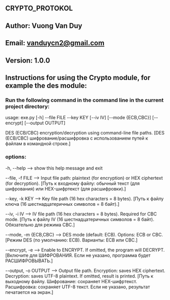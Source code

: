 ## CRYPTO_PROTOKOL
## Author: Vuong Van Duy
## Email: vanduycn2@gmail.com
## Version: 1.0.0
## Instructions for using the Crypto module, for example the des module:
### Run the following command in the command line in the current project directory:
usage: exe.py [-h] --file FILE --key KEY [--iv IV] [--mode {ECB,CBC}] [--encrypt] [--output OUTPUT]

DES (ECB/CBC) encryption/decryption using command-line file paths. [DES (ECB/CBC) шифрование/расшифровка с использованием путей к файлам в командной строке.]

### options:
  -h, --help            --> show this help message and exit

  --file, -f FILE       --> Input file path: plaintext (for encryption) or HEX ciphertext (for decryption). [Путь к входному файлу: обычный текст (для шифрования) или
                        HEX-шифртекст (для расшифровки).]

  --key, -k KEY         --> Key file path (16 hex characters = 8 bytes). [Путь к файлу ключа (16 шестнадцатеричных символов = 8 байт).]

  --iv, -i IV           --> IV file path (16 hex characters = 8 bytes). Required for CBC mode. [Путь к файлу IV (16 шестнадцатеричных символов = 8 байт). Обязательно
                        для режима CBC.]

  --mode, -m {ECB,CBC}  --> DES mode (default: ECB). Options: ECB or CBC. [Режим DES (по умолчанию: ECB). Варианты: ECB или CBC.]

  --encrypt, -e         --> Enable to ENCRYPT. If omitted, the program will DECRYPT. [Включите для ШИФРОВАНИЯ. Если не указано, программа будет РАСШИФРОВЫВАТЬ.]

  --output, -o OUTPUT   --> Output file path. Encryption: saves HEX ciphertext. Decryption: saves UTF-8 plaintext. If omitted, result is printed. [Путь к выходному
                        файлу. Шифрование: сохраняет HEX-шифртекст. Расшифровка: сохраняет UTF-8 текст. Если не указано, результат печатается на экран.]
  
